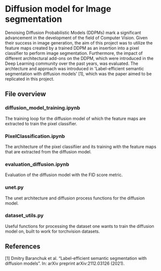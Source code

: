 # Diffusion model for Image segmentation

Denoising Diffusion Probabilistic Models (DDPMs) mark a significant advancement in the development of the field of Computer Vision. Given their success in image generation, the aim of this project was to utilize the feature maps created by a trained DDPM as an insertion into a pixel classifier to perform image segmentation. Furthermore, the impact of different architectural add-ons on the DDPM, which were introduced in the Deep Learning community over the past years, was evaluated. The archtecture and approach was introduced in 'Label-efficient semantic segmentation with diffusion models' [1], which was the paper aimed to be replicated in this project.

## File overview

### diffusion_model_training.ipynb

The training loop for the diffusion model of which the feature maps are extracted to train the pixel classifier.

### PixelClassification.ipynb

The architecture of the pixel classifiier and its training with the feature maps that are extracted from the diffusion model.

### evaluation_diffusion.ipynb

Evaluation of the diffusion model with the FID score metric.

### unet.py

The unet architecture and diffusion process functions for the diffusion model. 

### dataset_utils.py

Useful functions for processing the dataset one wants to train the diffusion model on, built to work for torchvision datasets.



## References

[1] Dmitry Baranchuk et al. “Label-efficient semantic segmentation with diffusion models”. In: arXiv preprint arXiv:2112.03126 (2021).
